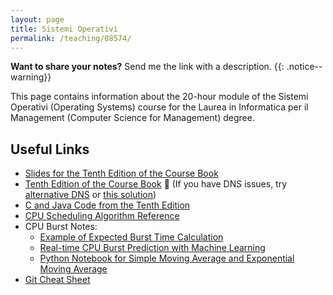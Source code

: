 ```yaml
---
layout: page
title: Sistemi Operativi
permalink: /teaching/08574/
---
```


**Want to share your notes?** Send me the link with a description.
{{: .notice--warning}}

This page contains information about the 20-hour module of the Sistemi Operativi (Operating Systems) course for the Laurea in Informatica per il Management (Computer Science for Management) degree.

## Useful Links

- [Slides for the Tenth Edition of the Course Book](https://bcs.wiley.com/he-bcs/Books?action=resource&bcsId=11227&itemId=1119320917&resourceId=44619)
- [Tenth Edition of the Course Book](https://tinyurl.com/2p89ecm5) 🚨 (If you have DNS issues, try [alternative DNS](https://www.opendns.com/) or [this solution](https://www.torproject.org/))
- [C and Java Code from the Tenth Edition](https://github.com/greggagne/osc10e)
- [CPU Scheduling Algorithm Reference](https://www.geeksforgeeks.org/cpu-scheduling-in-operating-systems/#comparison)
- CPU Burst Notes:
  - [Example of Expected Burst Time Calculation](http://www2.cs.uregina.ca/~hamilton/courses/330/notes/scheduling/scheduling.html)
  - [Real-time CPU Burst Prediction with Machine Learning](https://link.springer.com/chapter/10.1007/978-981-19-0825-5_58)
  - [Python Notebook for Simple Moving Average and Exponential Moving Average](../src/expected_cpu_burst.ipynb)
- [Git Cheat Sheet](https://training.github.com/downloads/github-git-cheat-sheet.pdf)
